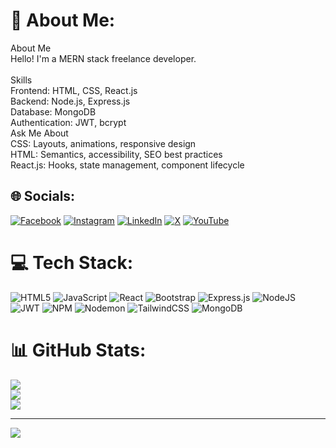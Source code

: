 # 💫 About Me:

About Me<br>Hello! I'm a MERN stack freelance developer.<br><br>Skills<br>Frontend: HTML, CSS, React.js<br>Backend: Node.js, Express.js<br>Database: MongoDB<br>Authentication: JWT, bcrypt<br>Ask Me About<br>CSS: Layouts, animations, responsive design<br>HTML: Semantics, accessibility, SEO best practices<br>React.js: Hooks, state management, component lifecycle

## 🌐 Socials:

[![Facebook](https://img.shields.io/badge/Facebook-%231877F2.svg?logo=Facebook&logoColor=white)](https://www.facebook.com/hunter.baburam) [![Instagram](https://img.shields.io/badge/Instagram-%23E4405F.svg?logo=Instagram&logoColor=white)](https://instagram.com/bbramadhikari) [![LinkedIn](https://img.shields.io/badge/LinkedIn-%230077B5.svg?logo=linkedin&logoColor=white)](https://www.linkedin.com/in/baburam-adhikari-0b74811a0/) [![X](https://img.shields.io/badge/X-black.svg?logo=X&logoColor=white)](https://x.com/tellbabu) [![YouTube](https://img.shields.io/badge/YouTube-%23FF0000.svg?logo=YouTube&logoColor=white)](https://youtube.com/@baburamadhikari4693)

# 💻 Tech Stack:

![HTML5](https://img.shields.io/badge/html5-%23E34F26.svg?style=for-the-badge&logo=html5&logoColor=white) ![JavaScript](https://img.shields.io/badge/javascript-%23323330.svg?style=for-the-badge&logo=javascript&logoColor=%23F7DF1E) ![React](https://img.shields.io/badge/react-%2320232a.svg?style=for-the-badge&logo=react&logoColor=%2361DAFB) ![Bootstrap](https://img.shields.io/badge/bootstrap-%238511FA.svg?style=for-the-badge&logo=bootstrap&logoColor=white) ![Express.js](https://img.shields.io/badge/express.js-%23404d59.svg?style=for-the-badge&logo=express&logoColor=%2361DAFB) ![NodeJS](https://img.shields.io/badge/node.js-6DA55F?style=for-the-badge&logo=node.js&logoColor=white) ![JWT](https://img.shields.io/badge/JWT-black?style=for-the-badge&logo=JSON%20web%20tokens) ![NPM](https://img.shields.io/badge/NPM-%23CB3837.svg?style=for-the-badge&logo=npm&logoColor=white) ![Nodemon](https://img.shields.io/badge/NODEMON-%23323330.svg?style=for-the-badge&logo=nodemon&logoColor=%BBDEAD) ![TailwindCSS](https://img.shields.io/badge/tailwindcss-%2338B2AC.svg?style=for-the-badge&logo=tailwind-css&logoColor=white) ![MongoDB](https://img.shields.io/badge/MongoDB-%234ea94b.svg?style=for-the-badge&logo=mongodb&logoColor=white)

# 📊 GitHub Stats:

![](https://github-readme-stats.vercel.app/api?username=babuadhikari&theme=dark&hide_border=false&include_all_commits=false&count_private=false)<br/>
![](https://github-readme-streak-stats.herokuapp.com/?user=babuadhikari&theme=dark&hide_border=false)<br/>
![](https://github-readme-stats.vercel.app/api/top-langs/?username=babuadhikari&theme=dark&hide_border=false&include_all_commits=false&count_private=false&layout=compact)

---

[![](https://visitcount.itsvg.in/api?id=babuadhikari&icon=0&color=0)](https://visitcount.itsvg.in)
